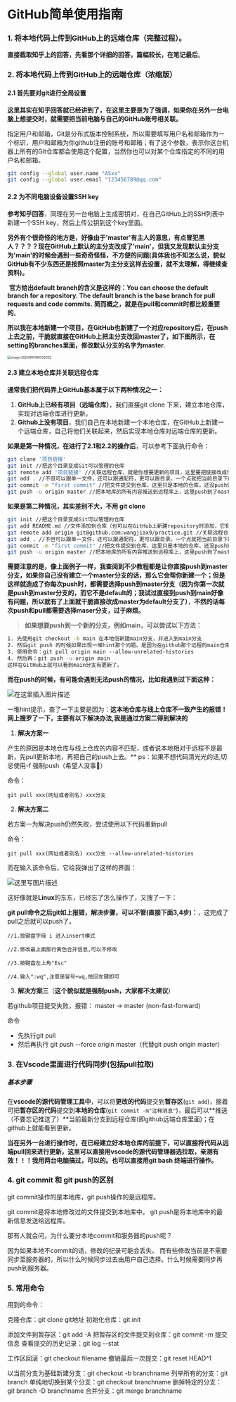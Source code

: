 # GitHub简单使用指南

### 1. 将本地代码上传到GitHub上的远端仓库（完整过程）。

​	**直接截取知乎上的回答，先看那个详细的回答，篇幅较长，在笔记最后**。



### 2. 将本地代码上传到GitHub上的远端仓库（浓缩版）

#### 2.1 首先要对git进行全局设置 

**这里其实在知乎回答就已经讲到了，在这里主要是为了强调，如果你在另外一台电脑上想提交时，就需要把当前电脑与自己的GitHub账号相关联。**

指定用户和邮箱，Git是分布式版本控制系统，所以需要填写用户名和邮箱作为一个标识，用户和邮箱为你github注册的账号和邮箱；有了这个参数，表示你这台机器上所有的Git仓库都会使用这个配置，当然你也可以对某个仓库指定的不同的用户名和邮箱。

```bash
git config --global user.name "ASxx" 
git config --global user.email "123456789@qq.com"
```

#### 2.2 为不同电脑设备设置SSH key

​	**参考知乎回答**，同理在另一台电脑上生成密钥对，在自己GitHub上的SSH列表中新建一个SSH key，然后上传公钥到这个key里面。

​	**另外有个很奇怪的地方是，好像由于'master'有主人的意思，有点冒犯黑人？？？？现在GitHub上默认的主分支改成了'main'，但我又发现默认主分支为'main'的时候会遇到一些奇奇怪怪，不方便的问题(具体我也不知怎么说，貌似GitHub有不少东西还是按照master为主分支这样去设置，就不太理解，得继续查资料)。**

​	**官方给出default branch的含义是这样的：You can choose the default branch for a repository. The default branch is the base branch for pull requests and code commits.** **简而概之，就是在pull和commit时都比较重要的**。

​	**所以我在本地新建一个项目，在GitHub也新建了一个对应repository后，在push上去之前，干脆就直接在GitHub上把主分支改回master了，如下图所示，在setting的branches里面，修改默认分支的名字为master.**

<img src="C:\Users\Lin\AppData\Roaming\Typora\typora-user-images\image-20210915190532055.png" alt="image-20210915190532055" style="zoom:50%;" />



#### 2.3 建立本地仓库并关联远程仓库

**通常我们把代码弄上GitHub基本属于以下两种情况之一：**

1. **GitHub上已经有项目（远端仓库）**，我们直接git clone 下来，建立本地仓库，实现对远端仓库进行更新。
2. **Github上没有项目**，我们自己在本地新建一个本地仓库，在GitHub上新建一个远端仓库，自己将他们关联起来，然后实现本地仓库对远端仓库的更新。

**如果是第一种情况，在进行了2.1和2.2的操作后**，可以参考下面执行命令：

```bash
git clone '项目链接'
git init //把这个目录变成Git可以管理的仓库
git remote add '项目链接' //关联远程仓库，就是你想要更新的项目，这里要把链接改成你的仓库
git add . //不但可以跟单一文件，还可以跟通配符，更可以跟目录。一个点就把当前目录下所有未追踪的文件全部add了 
git commit -m "first commit" //把文件提交到仓库，这里只是本地的仓库，还没push到远程仓库。
git push -u origin master //把本地库的所有内容推送到远程库上，这里push到了master分支；
```

**如果是第二种情况，其实差别不大，不用 git clone**

```bash
git init //把这个目录变成Git可以管理的仓库
git add README.md //文件添加到仓库（也可以在GitHub上新建repository时添加，它有这个选项的）
git remote add origin git@github.com:wangjiax9/practice.git //关联远程仓库，就是你想要更新的项目，这里要把链接改成你的仓库，只是一个例子
git add . //不但可以跟单一文件，还可以跟通配符，更可以跟目录。一个点就把当前目录下所有未追踪的文件全部add了 
git commit -m "first commit" //把文件提交到仓库，这里只是本地的仓库，还没push到远程仓库。
git push -u origin master //把本地库的所有内容推送到远程库上，这里push到了master分支；
```

**需要注意的是，像上面例子一样，我查阅到不少教程都是让你直接push到master分支，如果你自己没有建立一个master分支的话，那么它会帮你新建一个；但是这样就造成了你每次push时，都需要选择push到master分支（因为你第一次就是push到master分支的，而它不是default的；我试过直接到push到main好像有问题，所以就有了上面就干脆直接改成master为default分支了）**，**不然的话每次push和pull都需要选择maser分支，过于麻烦。**



> **如果想要push到一个新的分支，例如main，可以尝试以下方法：**

```bash
1. 先使用git checkout -b main 在本地信新建main分支，并进入到main分支
2. 然后git push 的时候如果出现一堆hint那个问题。是因为在github那个远程的main仓库中，有你本地main没有的文件，需要先pull到本地，再把本地的push上去。（我的例子是远程库创建了一个README.md文件，而本地却没有。因此需要先将Github上面的README拉取下来。）
3. 使用命令：git pull origin main --allow-unrelated-histories
4. 然后再：git push -u origin main
这样在GitHub上就可以看到main分支有更新了。
```



**而在push的时候，有可能会遇到无法push的情况，比如我遇到过下面这种：**

![在这里插入图片描述](https://camo.githubusercontent.com/ae2334ed4115c836bce9465a4d0f1df1eec55b651863346b6aaf4724be1eec8c/68747470733a2f2f696d672d626c6f672e6373646e696d672e636e2f32303230303931373130353735373436312e706e67237069635f63656e746572)

一堆hint提示，查了一下主要是因为：**这本地仓库与线上仓库不一致产生的报错！** **网上搜罗了一下，主要有以下解决办法,我是通过方案二得到解决的**

1. **解决方案一**

产生的原因是本地仓库与线上仓库的内容不匹配，或者说本地相对于远程不是最新，先pull更新本地，再把自己的push上去。** ps：如果不想代码清光光的话,切忌使用-f 强制push（希望人没事🙏）


命令：

```
git pull xxx(网址或者别名) xxx分支
```

2. **解决方案二**

若方案一为解决push仍然失败，尝试使用以下代码重新pull

命令：

```
git pull xxx(网址或者别名) xxx分支 --allow-unrelated-histories
```

而在输入该命令后，它给我弹出了这样的界面：

![这里写图片描述](https://img-blog.csdn.net/20170718091526810?watermark/2/text/aHR0cDovL2Jsb2cuY3Nkbi5uZXQvV2Jpb2ty/font/5a6L5L2T/fontsize/400/fill/I0JBQkFCMA==/dissolve/70/gravity/SouthEast)

这好像就是**Linux**的东东，已经忘了怎么操作了，又搜了一下：

**git pull命令之后git如上报错，解决步骤，可以不管(直接下面3,4步)：**，这完成了pull之后就可以push了。

```
//1.按键盘字母 i 进入insert模式

//2.修改最上面那行黄色合并信息,可以不修改

//3.按键盘左上角"Esc"

//4.输入":wq",注意是冒号+wq,按回车键即可
```

3. **解决方案三**（**这个貌似就是强制push，大家都不太建议**）

若github项目提交失败，报错： master -> master (non-fast-forward)

命令

- 先执行git pull
- 然后再执行 git push --force origin master（代替git push origin master）



###  3. 在Vscode里面进行代码同步(包括pull拉取)

##### 基本步骤

在**vscode的源代码管理工具中**，可以将**更改的代码**提交到**暂存区**(`git add`)，接着可把**暂存区的代码**提交到**本地的仓库**(`git commit -m"注释消息"`)，最后可以**推送（不要忘记推送了）**当前最新分支到远程仓库(即github远端仓库里面)；在github上就能看到更新。

**当在另外一台进行操作时，在已经建立好本地仓库的前提下，可以直接将代码从远端pull回来进行更新，这里可以直接用vscode的源代码管理器选拉取，亲测有效！！！我用两台电脑搞过，可以的。也可以直接用git bash 终端进行操作。**



### 4. git commit 和 git push的区别

git commit操作的是本地库，git push操作的是远程库。

git commit是将本地修改过的文件提交到本地库中。
git push是将本地库中的最新信息发送给远程库。

那有人就会问，为什么要分本地commit和服务器的push呢？

因为如果本地不commit的话，修改的纪录可能会丢失。
而有些修改当前是不需要同步至服务器的，所以什么时候同步过去由用户自己选择。什么时候需要同步再push到服务器。



### 5.  常用命令

用到的命令：

克隆仓库：git clone git地址
初始化仓库：git init 

添加文件到暂存区：git add -A
把暂存区的文件提交到仓库：git commit -m 提交信息
查看提交的历史记录：git log --stat

工作区回滚：git checkout filename
撤销最后一次提交：git reset HEAD^1

以当前分支为基础新建分支：git checkout -b branchname
列举所有的分支：git branch
单纯地切换到某个分支：git checkout branchname
删掉特定的分支：git branch -D branchname
合并分支：git merge branchname

